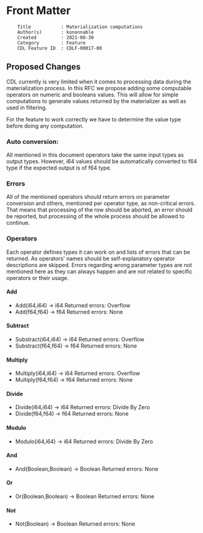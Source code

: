 # Front Matter

```
    Title           : Materialization computations
    Author(s)       : kononnable
    Created         : 2021-08-30
    Category        : Feature
    CDL Feature ID  : CDLF-00017-00
```

## Proposed Changes
CDL currently is very limited when it comes to processing data during the materialization process. In this RFC we propose adding some computable operators on numeric and booleans values. This will allow for simple computations to generate values returned by the materializer as well as used in filtering.

For the feature to work correctly we have to determine the value type before doing any computation.
### Auto conversion:
All mentioned in this document operators take the same input types as output types. However, i64 values should be automatically converted to f64 type if the expected output is of f64 type.
### Errors
All of the mentioned operators should return errors on parameter conversion and others, mentioned per operator type, as non-critical errors. That means that processing of the row should be aborted, an error should be reported, but processing of the whole process should be allowed to continue.

### Operators
Each operator defines types it can work on and lists of errors that can be returned. As operators' names should be self-explanatory operator descriptions are skipped. Errors regarding wrong parameter types are not mentioned here as they can always happen and are not related to specific operators or their usage.

#### Add
- Add(i64,i64) -> i64
Returned errors: Overflow
- Add(f64,f64) -> f64
Returned errors: None
#### Subtract
- Substract(i64,i64) -> i64
Returned errors: Overflow
- Substract(f64,f64) -> f64
Returned errors: None
#### Multiply
- Multiply(i64,i64) -> i64
Returned errors: Overflow
- Multiply(f64,f64) -> f64
Returned errors: None
#### Divide
- Divide(i64,i64) -> i64
Returned errors: Divide By Zero
- Divide(f64,f64) -> f64
Returned errors: None
#### Modulo
- Modulo(i64,i64) -> i64
Returned errors: Divide By Zero
#### And
- And(Boolean,Boolean) -> Boolean
Returned errors: None
#### Or
- Or(Boolean,Boolean) -> Boolean
Returned errors: None
#### Not
- Not(Boolean) -> Boolean
Returned errors: None
